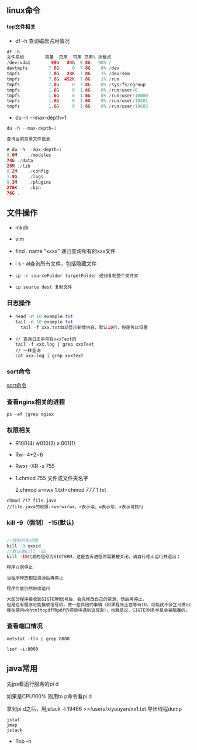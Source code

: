## linux命令

#### top文件相关

- df -h 查询磁盘占用情况

```java
df -h 
文件系统        容量  已用  可用 已用% 挂载点
/dev/vda1        99G   84G  9.8G   90% /
devtmpfs        7.8G     0  7.8G    0% /dev
tmpfs           7.8G   24K  7.8G    1% /dev/shm
tmpfs           7.8G  452K  7.8G    1% /run
tmpfs           7.8G     0  7.8G    0% /sys/fs/cgroup
tmpfs           1.6G     0  1.6G    0% /run/user/0
tmpfs           1.6G     0  1.6G    0% /run/user/10000
tmpfs           1.6G     0  1.6G    0% /run/user/19481
tmpfs           1.6G     0  1.6G    0% /run/user/19685
```

- du -h --max-depth=1

```java
du -h --max-depth=1

查询当前目录文件信息

# du -h --max-depth=1
9.0M    ./modules
74G ./data
28M ./lib
8.2M    ./config
1.9G    ./logs
9.3M    ./plugins
276K    ./bin
76G .
```



## 文件操作

- mkdir
- vim 
- find . name "xxxx" 递归查询所有的xxx文件

- l s - al查询所有文件，包括隐藏文件

- ```
  cp -r sourceFolder targetFolder 递归复制整个文件夹
  ```

- ```
  cp source dest 复制文件
  ```

### 日志操作

- ```java
  head -n 10 example.txt
  tail -n 10 example.txt
    tail -f xxx.txt自动显示新增内容，默认10行，但是可以设置
  ```

- ```
  // 查询日志中带有xxxText的
  tail -f xxx.log | grep xxxText
  // 一样查询
  cat xxx.log | grep xxxText
  ```

  



### sort命令

[sort命令](https://blog.csdn.net/u010003835/article/details/106806413)

### 查看nginx相关的进程

```shell
ps -ef |grep nginx
```

### 权限相关

- R100(4)	 	w010(2)		x 001(1)

- Rw- 4+2=6

- Rwxr -XR -x 755

- 1.chmod 755 文件或文件夹名字

  2.chmod a=rwx 1.txt=chmod 777 1.txt

```
chmod 777 file.java
//file.java的权限-rwxrwxrwx，r表示读、w表示写、x表示可执行
```



### kill -9（强制）  -15(默认)



```java

//强制杀死进程
kill -9 xxxid
//默认是kill -15
kill -15代表的信号为SIGTERM，这是告诉进程你需要被关闭，请自行停止运行并退出；

程序立刻停止

当程序释放相应资源后再停止

程序可能仍然继续运行

大部分程序接收到SIGTERM信号后，会先释放自己的资源，然后再停止。
但是也有程序可能接收信号后，做一些其他的事情（如果程序正在等待IO，可能就不会立马做出响应，
我在使用wkhtmltopdf转pdf的项目中遇到这现象），也就是说，SIGTERM多半是会被阻塞的。
```

### 查看端口情况

```
netstat -tln | grep 8080

lsof -i:8000
```

## java常用

先jps看运行服务的pi d

如果是CPU100% 则用to p命令看pi d

拿到pi d之后，用jstack -l 19466 >>/users/xiyouyan/xx1.txt 导出线程dump

```
jstat
jmap
jstack
```

- Top -h 